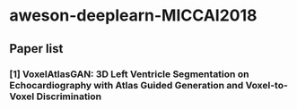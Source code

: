 # aweson-deeplearn-MICCAI2018

## Paper list

### \[1] VoxelAtlasGAN: 3D Left Ventricle Segmentation on Echocardiography with Atlas Guided Generation and Voxel-to-Voxel Discrimination


